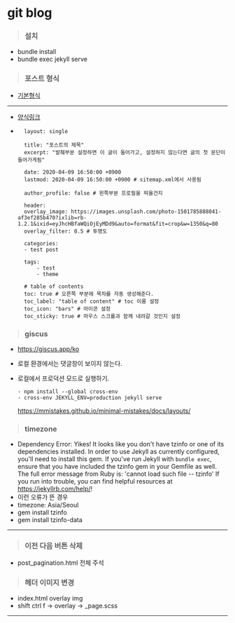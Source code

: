 # git blog

> ### 설치

- bundle install
- bundle exec jekyll serve

> ### 포스트 형식

- [기본형식](https://ansohxxn.github.io/blog/posting/)

---

- [양식링크](https://syki66.github.io/blog/2020/04/12/minimal-mistakes-theme.html)
- ```
    layout: single

    title: "포스트의 제목"
    excerpt: "발췌부분 설정하면 이 글이 들어가고, 설정하지 않는다면 글의 첫 문단이 들어가게됨"

    date: 2020-04-09 16:50:00 +0900
    lastmod: 2020-04-09 16:50:00 +0900 # sitemap.xml에서 사용됨

    author_profile: false # 왼쪽부분 프로필을 띄울건지

    header:
    overlay_image: https://images.unsplash.com/photo-1501785888041-af3ef285b470?ixlib=rb-1.2.1&ixid=eyJhcHBfaWQiOjEyMDd9&auto=format&fit=crop&w=1350&q=80
    overlay_filter: 0.5 # 투명도

    categories:
    - test post

    tags:
        - test
        - theme

    # table of contents
    toc: true # 오른쪽 부분에 목차를 자동 생성해준다.
    toc_label: "table of content" # toc 이름 설정
    toc_icon: "bars" # 아이콘 설정
    toc_sticky: true # 마우스 스크롤과 함께 내려갈 것인지 설정

  ```

> ### giscus

- https://giscus.app/ko
- 로컬 환경에서는 댓글창이 보이지 않는다.
- 로컬에서 프로덕션 모드로 실행하기.

  ```
  - npm install --global cross-env
  - cross-env JEKYLL_ENV=production jekyll serve
  ```

  https://mmistakes.github.io/minimal-mistakes/docs/layouts/

> ### timezone

- Dependency Error: Yikes! It looks like you don't have tzinfo or one of its dependencies installed. In order to use Jekyll as currently configured, you'll need to install this gem. If you've run Jekyll with `bundle exec`, ensure that you have included the tzinfo gem in your Gemfile as well. The full error message from Ruby is: 'cannot load such file -- tzinfo' If you run into trouble, you can find helpful resources at https://jekyllrb.com/help/!
- 이런 오류가 뜬 경우
- timezone: Asia/Seoul
- gem install tzinfo
- gem install tzinfo-data

---

> ### 이전 다음 버튼 삭제

- post_pagination.html 전체 주석

> ### 헤더 이미지 변경

- index.html overlay img
- shift ctrl f -> overlay -> \_page.scss

---
